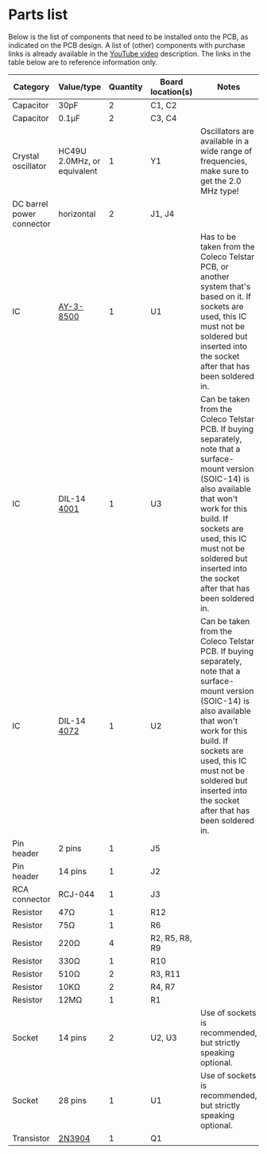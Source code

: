 # Parts list

Below is the list of components that need to be installed onto the PCB, as indicated on the PCB design. A list of (other) components with purchase links is already available in the [YouTube video](https://youtu.be/iF7lo0vU_WI) description. The links in the table below are to reference information only.

| Category | Value/type | Quantity | Board location(s) | Notes |
|-|-|-|-|-|
| Capacitor | 30pF | 2 | C1, C2 | |
| Capacitor | 0.1&#181;F | 2 | C3, C4 | |
| Crystal oscillator | HC49U 2.0MHz, or equivalent | 1 | Y1 | Oscillators are available in a wide range of frequencies, make sure to get the 2.0 MHz type! |
| DC barrel power connector | horizontal | 2 | J1, J4 | |
| IC | [AY-3-8500](https://en.wikipedia.org/wiki/AY-3-8500) | 1 | U1 | Has to be taken from the Coleco Telstar PCB, or another system that's based on it. If sockets are used, this IC must not be soldered but inserted into the socket after that has been soldered in. |
| IC | DIL-14 [4001](https://en.wikibooks.org/wiki/Practical_Electronics/IC/4001) | 1 | U3 | Can be taken from the Coleco Telstar PCB. If buying separately, note that a surface-mount version (SOIC-14) is also available that won't work for this build. If sockets are used, this IC must not be soldered but inserted into the socket after that has been soldered in. |
| IC | DIL-14 [4072](https://en.wikibooks.org/wiki/Practical_Electronics/IC/4072) | 1 | U2 | Can be taken from the Coleco Telstar PCB. If buying separately, note that a surface-mount version (SOIC-14) is also available that won't work for this build. If sockets are used, this IC must not be soldered but inserted into the socket after that has been soldered in. |
| Pin header | 2 pins | 1 | J5 | |
| Pin header | 14 pins | 1 | J2 | |
| RCA connector | RCJ-044 | 1 | J3 | |
| Resistor | 47&#8486; | 1 | R12 | |
| Resistor | 75&#8486; | 1 | R6 | |
| Resistor | 220&#8486; | 4 | R2, R5, R8, R9 | |
| Resistor | 330&#8486; | 1 | R10 | |
| Resistor | 510&#8486; | 2 | R3, R11 | |
| Resistor | 10K&#8486; | 2 | R4, R7 | |
| Resistor | 12M&#8486; | 1 | R1 | |
| Socket | 14 pins | 2 | U2, U3 | Use of sockets is recommended, but strictly speaking optional. |
| Socket | 28 pins | 1 | U1 | Use of sockets is recommended, but strictly speaking optional. |
| Transistor | [2N3904](https://en.wikipedia.org/wiki/2N3904) | 1 | Q1 | |
